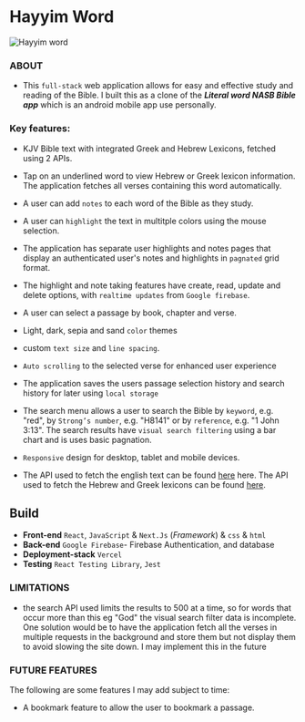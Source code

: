 # Hayyim Word

![Hayyim word](https://i.ibb.co/HGdpnRR/mw9-KHWWza-Bq-10.png)

### ABOUT

- This `full-stack` web application allows for easy and effective study and reading of the Bible. I built this as a clone of the ***Literal word NASB Bible app*** which is an android mobile app use personally.
  
### Key features:
- KJV Bible text with integrated Greek and Hebrew Lexicons, fetched using 2 APIs.
- Tap on an underlined word to view Hebrew or Greek lexicon information. The application fetches all verses containing this word automatically.
- A user can add `notes` to each word of the Bible as they study.
- A user can `highlight` the text in multitple colors using the mouse selection.
- The application has separate user highlights and notes pages that display an authenticated user's notes and highlights in `pagnated` grid format.
- The highlight and note taking features have create, read, update and delete options, with `realtime updates` from `Google firebase`.
  
-  A user can select a passage by book, chapter and verse.
-  Light, dark, sepia and sand `color` themes
-  custom `text size` and `line spacing`.
-  `Auto scrolling` to the selected verse for enhanced user experience
-  The application saves the users passage selection history and search history for later using `local storage`
-  The search menu allows a user to search the Bible by `keyword`, e.g. "red", by `Strong’s number`, e.g. "H8141"  or by `reference`, e.g. "1 John 3:13". The search results have `visual search filtering` using a bar chart and is uses basic pagnation.
-  `Responsive` design for desktop, tablet and mobile devices. 
-  The API used to fetch the english text can be found 
[here](https://api.biblesupersearch.com/)
here. The API used to fetch the Hebrew and Greek lexicons can be found [here](https://bolls.life/api/).

## Build 
- **Front-end** `React`, `JavaScript` & `Next.Js` (*Framework*) & `css` & `html`
- **Back-end** `Google Firebase`- Firebase Authentication, and database
- **Deployment-stack** `Vercel`
- **Testing** `React Testing Library`, `Jest`


### LIMITATIONS
- the search API used limits the results to 500 at a time, so for words that occur more than this eg "God" the visual search filter data is incomplete. One solution would be to have the application fetch all the verses in multiple requests in the background and store them but not display them to avoid slowing the site down. I may implement this in the future
### FUTURE FEATURES
The following are some features I may add subject to time:
- A bookmark feature to allow the user to bookmark a passage. 


